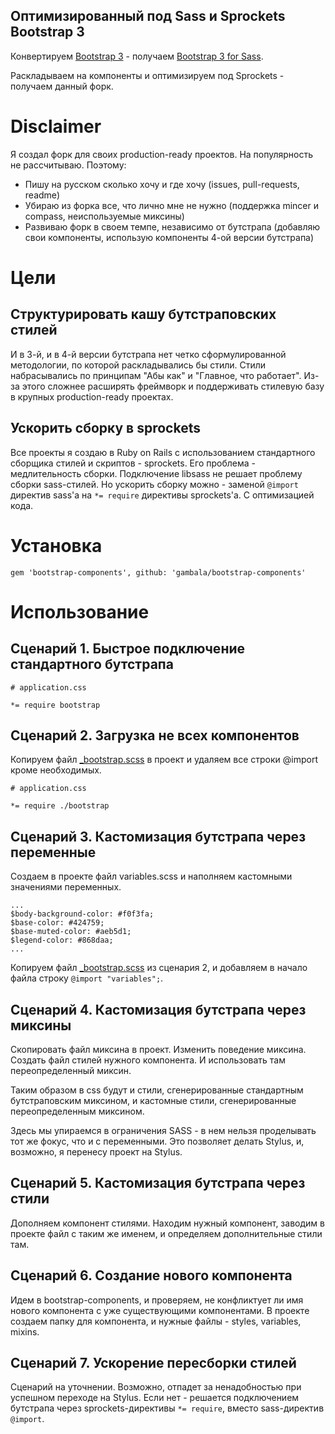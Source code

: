## Оптимизированный под Sass и Sprockets Bootstrap 3

Конвертируем [Bootstrap 3](https://github.com/twbs/bootstrap) - получаем [Bootstrap 3 for Sass](https://github.com/twbs/bootstrap-sass).

Раскладываем на компоненты и оптимизируем под Sprockets - получаем данный форк.

# Disclaimer

Я создал форк для своих production-ready проектов. На популярность не рассчитываю. Поэтому:

* Пишу на русском сколько хочу и где хочу (issues, pull-requests, readme)
* Убираю из форка все, что лично мне не нужно (поддержка mincer и compass, неиспользуемые миксины)
* Развиваю форк в своем темпе, независимо от бутстрапа (добавляю свои компоненты, использую компоненты 4-ой версии бутстрапа)

# Цели

## Структурировать кашу бутстраповских стилей

И в 3-й, и в 4-й версии бутстрапа нет четко сформулированной методологии, по которой раскладывались бы стили. Стили набрасывались по принципам "Абы как" и "Главное, что работает". Из-за этого сложнее расширять фреймворк и поддерживать стилевую базу в крупных production-ready проектах.

## Ускорить сборку в sprockets

Все проекты я создаю в Ruby on Rails с использованием стандартного сборщика стилей и скриптов - sprockets. Его проблема - медлительность сборки. Подключение libsass не решает проблему сборки sass-стилей. Но ускорить сборку можно - заменой `@import` директив sass'а на `*= require` директивы sprockets'а. С оптимизацией кода.

# Установка

```
gem 'bootstrap-components', github: 'gambala/bootstrap-components'
```

# Использование

## Сценарий 1. Быстрое подключение стандартного бутстрапа

```
# application.css

*= require bootstrap
```

## Сценарий 2. Загрузка не всех компонентов

Копируем файл [_bootstrap.scss](https://github.com/gambala/bootstrap-components/blob/master/assets/stylesheets/_bootstrap.scss) в проект и удаляем все строки @import кроме необходимых.

```
# application.css

*= require ./bootstrap
```

## Сценарий 3. Кастомизация бутстрапа через переменные

Создаем в проекте файл variables.scss и наполняем кастомными значениями переменных.

```
...
$body-background-color: #f0f3fa;
$base-color: #424759;
$base-muted-color: #aeb5d1;
$legend-color: #868daa;
...
```

Копируем файл [_bootstrap.scss](https://github.com/gambala/bootstrap-components/blob/master/assets/stylesheets/_bootstrap.scss) из сценария 2, и добавляем в начало файла строку `@import "variables";`.

## Сценарий 4. Кастомизация бутстрапа через миксины

Скопировать файл миксина в проект. Изменить поведение миксина. Создать файл стилей нужного компонента. И использовать там переопределенный миксин.

Таким образом в css будут и стили, сгенерированные стандартным бутстраповским миксином, и кастомные стили, сгенерированные переопределенным миксином.

Здесь мы упираемся в ограничения SASS - в нем нельзя проделывать тот же фокус, что и с переменными. Это позволяет делать Stylus, и, возможно, я перенесу проект на Stylus.

## Сценарий 5. Кастомизация бутстрапа через стили

Дополняем компонент стилями. Находим нужный компонент, заводим в проекте файл с таким же именем, и определяем дополнительные стили там.

## Сценарий 6. Создание нового компонента

Идем в bootstrap-components, и проверяем, не конфликтует ли имя нового компонента с уже существующими компонентами. В проекте создаем папку для компонента, и нужные файлы - styles, variables, mixins.

## Сценарий 7. Ускорение пересборки стилей

Сценарий на уточнении. Возможно, отпадет за ненадобностью при успешном переходе на Stylus. Если нет - решается подключением бутстрапа через sprockets-директивы `*= require`, вместо sass-директив `@import`.
